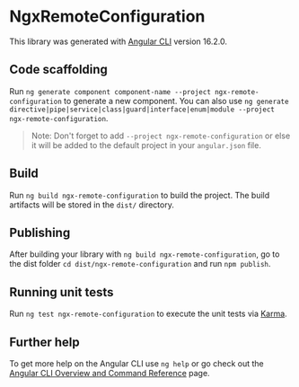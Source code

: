 # NgxRemoteConfiguration

This library was generated with [Angular CLI](https://github.com/angular/angular-cli) version 16.2.0.

## Code scaffolding

Run `ng generate component component-name --project ngx-remote-configuration` to generate a new component. You can also use `ng generate directive|pipe|service|class|guard|interface|enum|module --project ngx-remote-configuration`.
> Note: Don't forget to add `--project ngx-remote-configuration` or else it will be added to the default project in your `angular.json` file. 

## Build

Run `ng build ngx-remote-configuration` to build the project. The build artifacts will be stored in the `dist/` directory.

## Publishing

After building your library with `ng build ngx-remote-configuration`, go to the dist folder `cd dist/ngx-remote-configuration` and run `npm publish`.

## Running unit tests

Run `ng test ngx-remote-configuration` to execute the unit tests via [Karma](https://karma-runner.github.io).

## Further help

To get more help on the Angular CLI use `ng help` or go check out the [Angular CLI Overview and Command Reference](https://angular.io/cli) page.
